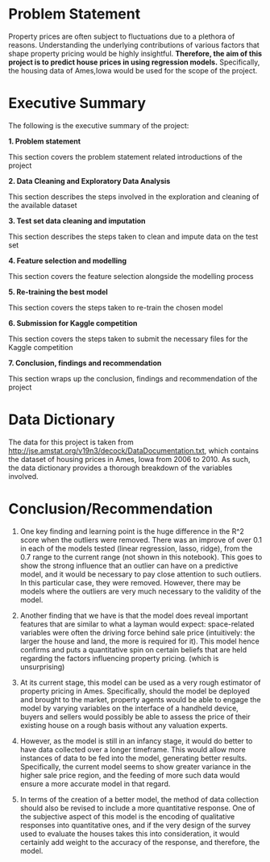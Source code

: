 # Problem Statement

Property prices are often subject to fluctuations due to a plethora of reasons. Understanding the underlying contributions of various factors that shape property pricing would be highly insightful. **Therefore, the aim of this project is to predict house prices in using regression models.** Specifically, the housing data of Ames,Iowa would be used for the scope of the project.

# Executive Summary
The following is the executive summary of the project:

**1. Problem statement**

This section covers the problem statement related introductions of the project

**2. Data Cleaning and Exploratory Data Analysis**

This section describes the steps involved in the exploration and cleaning of the available dataset

**3. Test set data cleaning and imputation**

This section describes the steps taken to clean and impute data on the test set

**4. Feature selection and modelling**

This section covers the feature selection alongside the modelling process

**5. Re-training the best model**

This section covers the steps taken to re-train the chosen model

**6. Submission for Kaggle competition**

This section covers the steps taken to submit the necessary files for the Kaggle competition

**7. Conclusion, findings and recommendation**

This section wraps up the conclusion, findings and recommendation of the project


# Data Dictionary

The data for this project is taken from http://jse.amstat.org/v19n3/decock/DataDocumentation.txt, which contains the dataset of housing prices in Ames, Iowa from 2006 to 2010. As such, the data dictionary provides a thorough breakdown of the variables involved.

# Conclusion/Recommendation

1. One key finding and learning point is the huge difference in the R^2 score when the outliers were removed. There was an improve of over 0.1 in each of the models tested (linear regression, lasso, ridge), from the 0.7 range to the current range (not shown in this notebook). This goes to show the strong influence that an outlier can have on a predictive model, and it would be necessary to pay close attention to such outliers. In this particular case, they were removed. However, there may be models where the outliers are very much necessary to the validity of the model.

2. Another finding that we have is that the model does reveal important features that are similar to what a layman would expect: space-related variables were often the driving force behind sale price (intuitively: the larger the house and land, the more is required for it). This model hence confirms and puts a quantitative spin on certain beliefs that are held regarding the factors influencing property pricing. (which is unsurprising)

3. At its current stage, this model can be used as a very rough estimator of property pricing in Ames. Specifically, should the model be deployed and brought to the market, property agents would be able to engage the model by varying variables on the interface of a handheld device, buyers and sellers would possibly be able to assess the price of their existing house on a rough basis without any valuation experts.

4. However, as the model is still in an infancy stage, it would do better to have data collected over a longer timeframe. This would allow more instances of data to be fed into the model, generating better results. Specifically, the current model seems to show greater variance in the higher sale price region, and the feeding of more such data would ensure a more accurate model in that regard.

5. In terms of the creation of a better model, the method of data collection should also be revised to include a more quantitative response. One of the subjective aspect of this model is the encoding of qualitative responses into quantitative ones, and if the very design of the survey used to evaluate the houses takes this into consideration, it would certainly add weight to the accuracy of the response, and therefore, the model.
